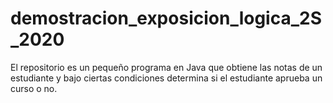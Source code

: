 # demostracion_exposicion_logica_2S_2020
El repositorio es un pequeño programa en Java que obtiene las notas de un estudiante y bajo ciertas condiciones determina si el estudiante aprueba un curso o no.
